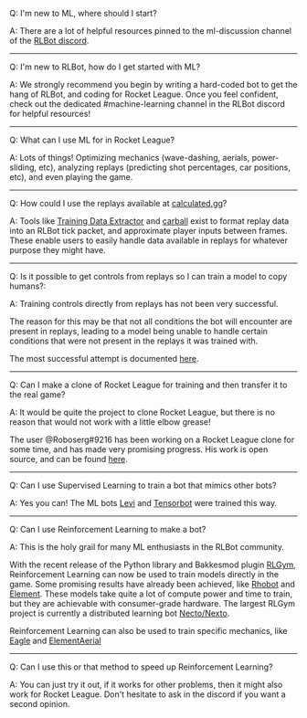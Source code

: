 Q: I'm new to ML, where should I start?

A: There are a lot of helpful resources pinned to the ml-discussion channel of the [RLBot discord](https://discord.gg/S2Y2Kdr).

______________________________________________________________________

Q: I'm new to RLBot, how do I get started with ML?

A: We strongly recommend you begin by writing a hard-coded bot to get the hang of RLBot, and coding for Rocket League. Once you feel confident, check out the dedicated #machine-learning channel in the RLBot discord for helpful resources!

______________________________________________________________________

Q: What can I use ML for in Rocket League?

A: Lots of things! Optimizing mechanics (wave-dashing, aerials, power-sliding, etc), analyzing replays (predicting shot percentages, car positions, etc), and even playing the game.

______________________________________________________________________

Q: How could I use the replays available at [calculated.gg](https://calculated.gg/)?

A: Tools like [Training Data Extractor](https://github.com/oxrock/TrainingDataExtractor) and [carball](https://github.com/SaltieRL/carball) exist to format replay data into an RLBot tick packet, and approximate player inputs between frames. These enable users to easily handle data available in replays for whatever purpose they might have.

______________________________________________________________________

Q: Is it possible to get controls from replays so I can train a model to copy humans?:

A: Training controls directly from replays has not been very successful.

The reason for this may be that not all conditions the bot will encounter are present in replays, leading to a model being unable to handle certain conditions that were not present in the replays it was trained with.

The most successful attempt is documented [here](https://github.com/Rolv-Arild/replay-pretraining).

______________________________________________________________________

Q: Can I make a clone of Rocket League for training and then transfer it to the real game?

A: It would be quite the project to clone Rocket League, but there is no reason that would not work with a little elbow grease!

The user @Roboserg#9216 has been working on a Rocket League clone for some time, and has made very promising progress. His work is open source, and can be found [here](https://github.com/roboserg/RoboLeague).

______________________________________________________________________

Q: Can I use Supervised Learning to train a bot that mimics other bots?

A: Yes you can! The ML bots [Levi](https://github.com/SaltieRL/Saltie/tree/master/agents/levi) and [Tensorbot](https://github.com/DanielDowns/ArtificialIntelligence/tree/master/RocketLeagueBots/TensorBot) were trained this way.

______________________________________________________________________

Q: Can I use Reinforcement Learning to make a bot?

A: This is the holy grail for many ML enthusiasts in the RLBot community.

With the recent release of the Python library and Bakkesmod plugin [RLGym](https://rlgym.github.io/), Reinforcement Learning can now be used to train models directly in the game.
Some promising results have already been achieved, like [Rhobot](https://www.youtube.com/watch?v=0PZ89WIr3xw) and [Element](https://imgur.com/a/DQSUAWA).
These models take quite a lot of compute power and time to train, but they are achievable with consumer-grade hardware. The largest RLGym project is currently a distributed learning bot [Necto/Nexto](https://github.com/Rolv-Arild/Necto/).

Reinforcement Learning can also be used to train specific mechanics, like [Eagle](https://www.twitch.tv/videos/488777173) and [ElementAerial](https://imgur.com/a/kleC2Jc)

______________________________________________________________________

Q: Can I use this or that method to speed up Reinforcement Learning?

A: You can just try it out, if it works for other problems, then it might also work for Rocket League.
Don't hesitate to ask in the discord if you want a second opinion.
